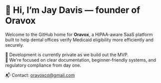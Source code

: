 # 👋 Hi, I’m Jay Davis — founder of Oravox

Welcome to the GitHub home for **Oravox**, a HIPAA-aware SaaS platform built to help dental offices verify Medicaid eligibility more efficiently and securely.

🔐 Development is currently private as we build out the MVP.  
🧠 We're focused on clear documentation, beginner-friendly systems, and regulatory compliance from day one.

📬 Contact: oravoxco@gmail.com
